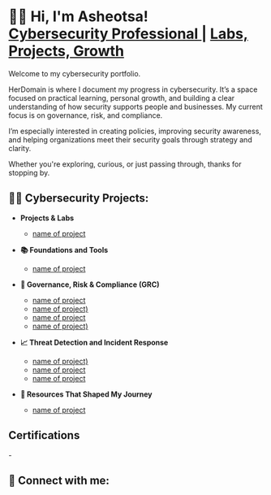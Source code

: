 <h1> 👋🏽 Hi, I'm Asheotsa! <br/>
<a href="https://github.com/Herdomain"> Cybersecurity Professional </a>  | <a href="https://www.linkedin.com/in/asheotsa-ata/">Labs, Projects, Growth</a> </h1>

Welcome to my cybersecurity portfolio. 

HerDomain is where I document my progress in cybersecurity. 
It’s a space focused on practical learning, personal growth, and building a clear understanding of how security supports people and businesses. My current focus is on governance, risk, and compliance.

I’m especially interested in creating policies, improving security awareness, and helping organizations meet their security goals through strategy and clarity.

Whether you're exploring, curious, or just passing through, thanks for stopping by. 

<h2>👩‍💻 Cybersecurity Projects:</h2>

- <b> Projects & Labs</b>
  - [name of project](link)
- <b>📚 Foundations and Tools </b>
  - [name of project](link) 

- <b>📜 Governance, Risk & Compliance (GRC)</b>
  - [name of project](link)
  - [name of project)](link)
  - [name of project](link)
  - [name of project)](link)
- <b>📈 Threat Detection and Incident Response</b>
  - [name of project)](link)
  - [name of project](link)
  - [name of project](link)
- <b>💼 Resources That Shaped My Journey</b>
  - [name of project](link)

<h2> Certifications </h2>
-  
<h2> 🤳 Connect with me: </h2>



<!--
**herdomain1/herdomain1** is a ✨ _special_ ✨ repository because its `README.md` (this file) appears on your GitHub profile.

<img align="left" alt="AsheotsaA | LinkedIn" width="22px" src="imagepic" />

[linkedin]: (https://linkedin.com/in/asheotsa-ata)
-->

